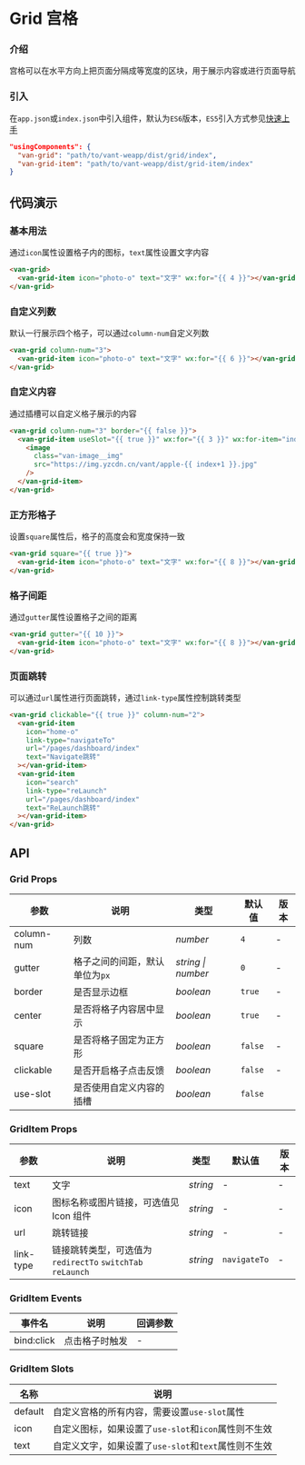 # Grid 宫格

### 介绍

宫格可以在水平方向上把页面分隔成等宽度的区块，用于展示内容或进行页面导航

### 引入

在`app.json`或`index.json`中引入组件，默认为`ES6`版本，`ES5`引入方式参见[快速上手](#/quickstart)

```json
"usingComponents": {
  "van-grid": "path/to/vant-weapp/dist/grid/index",
  "van-grid-item": "path/to/vant-weapp/dist/grid-item/index"
}
```

## 代码演示

### 基本用法

通过`icon`属性设置格子内的图标，`text`属性设置文字内容

```html
<van-grid>
  <van-grid-item icon="photo-o" text="文字" wx:for="{{ 4 }}"></van-grid-item>
</van-grid>
```

### 自定义列数

默认一行展示四个格子，可以通过`column-num`自定义列数

```html
<van-grid column-num="3">
  <van-grid-item icon="photo-o" text="文字" wx:for="{{ 6 }}"></van-grid-item>
</van-grid>
```

### 自定义内容

通过插槽可以自定义格子展示的内容

```html
<van-grid column-num="3" border="{{ false }}">
  <van-grid-item useSlot="{{ true }}" wx:for="{{ 3 }}" wx:for-item="index">
    <image
      class="van-image__img"
      src="https://img.yzcdn.cn/vant/apple-{{ index+1 }}.jpg"
    />
  </van-grid-item>
</van-grid>
```

### 正方形格子

设置`square`属性后，格子的高度会和宽度保持一致

```html
<van-grid square="{{ true }}">
  <van-grid-item icon="photo-o" text="文字" wx:for="{{ 8 }}"></van-grid-item>
</van-grid>
```

### 格子间距

通过`gutter`属性设置格子之间的距离

```html
<van-grid gutter="{{ 10 }}">
  <van-grid-item icon="photo-o" text="文字" wx:for="{{ 8 }}"></van-grid-item>
</van-grid>
```

### 页面跳转

可以通过`url`属性进行页面跳转，通过`link-type`属性控制跳转类型

```html
<van-grid clickable="{{ true }}" column-num="2">
  <van-grid-item
    icon="home-o"
    link-type="navigateTo"
    url="/pages/dashboard/index"
    text="Navigate跳转"
  ></van-grid-item>
  <van-grid-item
    icon="search"
    link-type="reLaunch"
    url="/pages/dashboard/index"
    text="ReLaunch跳转"
  ></van-grid-item>
</van-grid>
```

## API

### Grid Props

| 参数       | 说明                           | 类型               | 默认值  | 版本 |
| ---------- | ------------------------------ | ------------------ | ------- | ---- |
| column-num | 列数                           | *number*           | `4`     | -    |
| gutter     | 格子之间的间距，默认单位为`px` | *string \| number* | `0`     | -    |
| border     | 是否显示边框                   | *boolean*          | `true`  | -    |
| center     | 是否将格子内容居中显示         | *boolean*          | `true`  | -    |
| square     | 是否将格子固定为正方形         | *boolean*          | `false` | -    |
| clickable  | 是否开启格子点击反馈           | *boolean*          | `false` | -    |
| use-slot | 是否使用自定义内容的插槽         | *boolean*          | `false` |

### GridItem Props

| 参数      | 说明                                                       | 类型     | 默认值       | 版本 |
| --------- | ---------------------------------------------------------- | -------- | ------------ | ---- |
| text      | 文字                                                       | *string* | -            | -    |
| icon      | 图标名称或图片链接，可选值见 Icon 组件                     | *string* | -            | -    |
| url       | 跳转链接                                                   | *string* | -            | -    |
| link-type | 链接跳转类型，可选值为 `redirectTo` `switchTab` `reLaunch` | *string* | `navigateTo` | -    |

### GridItem Events

| 事件名     | 说明           | 回调参数 |
| ---------- | -------------- | -------- |
| bind:click | 点击格子时触发 | -        |

### GridItem Slots

| 名称    | 说明                                                 |
| ------- | ---------------------------------------------------- |
| default | 自定义宫格的所有内容，需要设置`use-slot`属性         |
| icon    | 自定义图标，如果设置了`use-slot`和`icon`属性则不生效 |
| text    | 自定义文字，如果设置了`use-slot`和`text`属性则不生效 |
